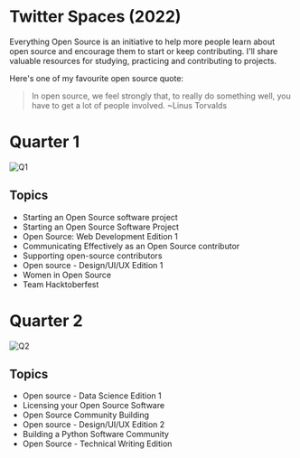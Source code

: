 # Twitter Spaces (2022)

Everything Open Source is an initiative to help more people learn about open source and encourage them to start or keep contributing.
I'll share valuable resources for studying, practicing and contributing to projects.

Here's one of my favourite open source quote:

> In open source, we feel strongly that, to really do something well, you have to get a lot of people involved.
~Linus Torvalds

# Quarter 1

![Q1](https://github.com/Everything-Open-Source/twitter-spaces/assets/29455771/ba8123c3-4bd9-4fe0-88e9-acfac594f406)

## Topics
* Starting an Open Source software project
* Starting an Open Source Software Project
* Open Source: Web Development Edition 1
* Communicating Effectively as an Open Source contributor
* Supporting open-source contributors
* Open source - Design/UI/UX Edition 1
* Women in Open Source
* Team Hacktoberfest


# Quarter 2

![Q2](https://github.com/Everything-Open-Source/twitter-spaces/assets/29455771/3ddea60c-47ad-4c24-8d32-1d9f4347630b)

## Topics
* Open source - Data Science Edition 1
* Licensing your Open Source Software
* Open Source Community Building
* Open source - Design/UI/UX Edition 2
* Building a Python Software Community
* Open Source - Technical Writing Edition
